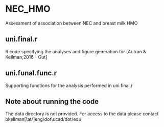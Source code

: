 # NEC_HMO
Assessment of association between NEC and breast milk HMO

## uni.final.r
R code specifying the analyses and figure generation for [Autran & Kellman;2016 - Gut]

## uni.funal.func.r
Supporting functions for the analysis performed in uni.final.r

## Note about running the code
The data directory is not provided. For access to the data please contact bkellman[\at/]eng\dot\ucsd/dot/edu
